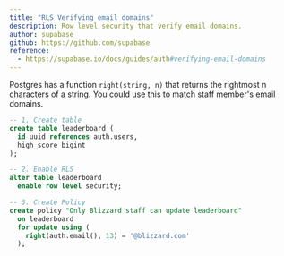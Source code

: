```yaml
---
title: "RLS Verifying email domains"
description: Row level security that verify email domains.
author: supabase
github: https://github.com/supabase
reference:
  - https://supabase.io/docs/guides/auth#verifying-email-domains
---
```


Postgres has a function `right(string, n)` that returns the rightmost n characters of a string. You could use this to match staff member's email domains.

```sql
-- 1. Create table
create table leaderboard (
  id uuid references auth.users,
  high_score bigint
);

-- 2. Enable RLS
alter table leaderboard
  enable row level security;

-- 3. Create Policy
create policy "Only Blizzard staff can update leaderboard"
  on leaderboard
  for update using (
    right(auth.email(), 13) = '@blizzard.com'
  );
```

